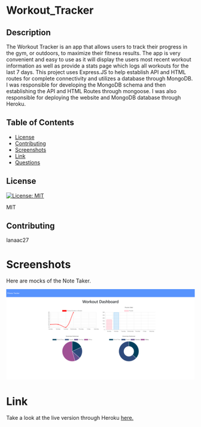 # Workout_Tracker
## Description

The Workout Tracker is an app that allows users to track their progress in the gym, or outdoors, to maximize their fitness results. The app is very convenient and easy to use as it will display the users most recent workout information as well as provide a stats page which logs all workouts for the last 7 days. This project uses Express.JS to help establish API and HTML routes for complete connectivity and utilizes a database through MongoDB. I was responsible for developing the MongoDB schema and then establishing the API and HTML Routes through mongoose. I was also responsible for deploying the website and MongoDB database through Heroku.

## Table of Contents

* [License](#license)
* [Contributing](#contributing)
* [Screenshots](#screenshots)
* [Link](#link)
* [Questions](#questions)

## License

[![License: MIT](https://img.shields.io/badge/License-MIT-yellow.svg)](https://opensource.org/licenses/MIT)

MIT

## Contributing

Ianaac27

# Screenshots
Here are mocks of the Note Taker.

![Workout_Tracker](public/screenshot.png)

# Link
Take a look at the live version through Heroku [here.](https://workout-tracker-ifc.herokuapp.com/)
